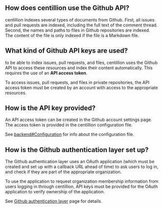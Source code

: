 ## How does centillion use the Github API?

centillion indexes several types of documents from
Github. First, all issues and pull requests are
indexed, including the full text of the comment 
thread. Second, the names and paths to files in 
Github repositories are indexed. The content of
the file is only indexed if the file is a Markdown
file.

## What kind of Github API keys are used?

to be able to index issues, pull requests, and 
files, centillion uses the Github API to access
these resources and index their content automatically.
This requires the use of an **API access token**.

To access issues, pull requests, and files in private
repositories, the API access token must be created 
by an account with access to the appropriate resources.

## How is the API key provided?

An API access token can be created in the Github
account settings page. The access token is provided
in the centillion configuration file.

See [backend#Configuration](backend.md#Configuration)
for info about the configuration file.

## How is the Github authentication layer set up?

The Github authentication layer uses an OAuth application
(which must be created and set up with a callback URL
ahead of time) to ask users to log in, and check if they
are part of the appropriate organization.

To use the application to request organization membership
information from users logging in through centillion,
API keys must be provided for the OAuth application to
verify ownership of the application.

See [Github authentication layer](auth.md) page for details.

